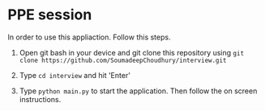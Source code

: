 # PPE session

In order to use this appliaction. Follow this steps.
1. Open git bash in your device and git clone this repository using `git clone https://github.com/SoumadeepChoudhury/interview.git`
2. Type `cd interview` and hit 'Enter'

3. Type `python main.py` to start the application. Then follow the on screen instructions.
